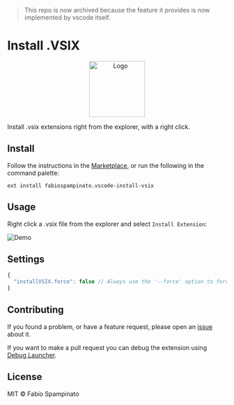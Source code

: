 > This repo is now archived because the feature it provides is now implemented by vscode itself.

# Install .VSIX

<p align="center">
  <img src="https://raw.githubusercontent.com/fabiospampinato/vscode-install-vsix/master/resources/logo.png" width="128" alt="Logo">
</p>

Install .vsix extensions right from the explorer, with a right click.

## Install

Follow the instructions in the [Marketplace](https://marketplace.visualstudio.com/items?itemName=fabiospampinato.vscode-install-vsix), or run the following in the command palette:

```shell
ext install fabiospampinato.vscode-install-vsix
```

## Usage

Right click a .vsix file from the explorer and select `Install Extension`:

![Demo](resources/demo.png)

## Settings

```js
{
  "installVSIX.force": false // Always use the '--force' option to force installation
}
```

## Contributing

If you found a problem, or have a feature request, please open an [issue](https://github.com/fabiospampinato/vscode-install-vsix/issues) about it.

If you want to make a pull request you can debug the extension using [Debug Launcher](https://marketplace.visualstudio.com/items?itemName=fabiospampinato.vscode-debug-launcher).

## License

MIT © Fabio Spampinato
